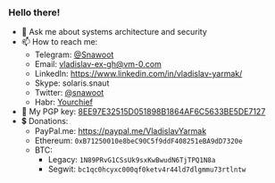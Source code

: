### Hello there!

- 💬 Ask me about systems architecture and security
- 📫 How to reach me:
  - Telegram: [@Snawoot](https://t.me/Snawoot)
  - Email: [vladislav-ex-gh@vm-0.com](mailto:vladislav-ex-gh@vm-0.com)
  - LinkedIn: https://www.linkedin.com/in/vladislav-yarmak/
  - Skype: solaris.snaut
  - Twitter: [@snawoot](https://twitter.com/snawoot)
  - Habr: [Yourchief](https://habr.com/ru/users/yourchief/)
- 🔑 My PGP key: [8EE97E32515D051898B1864AF6C5633BE5DE7127](https://keyserver.ubuntu.com/pks/lookup?op=get&search=0x8ee97e32515d051898b1864af6c5633be5de7127)
- 💲 Donations:
  - PayPal.me: https://paypal.me/VladislavYarmak
  - Ethereum: `0xB71250010e8beC90C5f9ddF408251eBA9dD7320e`
  - BTC:
    - Legacy: `1N89PRvG1CSsUk9sxKwBwudN6TjTPQ1N8a`
    - Segwit: `bc1qc0hcyxc000qf0ketv4r44ld7dlgmmu73rtlntw`
